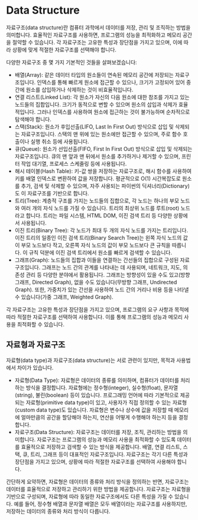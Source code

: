 <h1>Data Structure</h1>
자료구조(data structure)란 컴퓨터 과학에서 데이터를 저장, 관리 및 조직하는 방법을 의미합니다. 효율적인 자료구조를 사용하면, 프로그램의 성능을 최적화하고 메모리 공간을 절약할 수 있습니다. 각 자료구조는 고유한 특성과 장단점을 가지고 있으며, 이에 따라 상황에 맞게 적절한 자료구조를 선택해야 합니다.

다양한 자료구조 중 몇 가지 기본적인 것들을 살펴보겠습니다:
<ul>
<li>배열(Array): 같은 데이터 타입의 원소들이 연속된 메모리 공간에 저장되는 자료구조입니다. 인덱스를 통해 빠르게 원소에 접근할 수 있으나, 크기가 고정되어 있어 중간에 원소를 삽입하거나 삭제하는 것이 비효율적입니다.

<li>연결 리스트(Linked List): 각 원소가 자신의 다음 원소에 대한 참조를 가지고 있는 노드들의 집합입니다. 크기가 동적으로 변할 수 있으며 원소의 삽입과 삭제가 효율적입니다. 그러나 인덱스를 사용하여 원소에 접근하는 것이 불가능하며 순차적으로 탐색해야 합니다.

<li>스택(Stack): 원소가 후입선출(LIFO, Last In First Out) 방식으로 삽입 및 삭제되는 자료구조입니다. 스택의 맨 위에 있는 원소에만 접근할 수 있으며, 주로 함수 호출이나 실행 취소 등에 사용됩니다.

<li>큐(Queue): 원소가 선입선출(FIFO, First In First Out) 방식으로 삽입 및 삭제되는 자료구조입니다. 큐의 맨 앞과 맨 뒤에서 원소를 추가하거나 제거할 수 있으며, 프린터 작업 대기열, 프로세스 스케줄링 등에 사용됩니다.

<li>해시 테이블(Hash Table): 키-값 쌍을 저장하는 자료구조로, 해시 함수를 사용하여 키를 배열 인덱스로 변환하여 값을 저장합니다. 평균적으로 O(1) 시간복잡도로 원소를 추가, 검색 및 삭제할 수 있으며, 자주 사용되는 파이썬의 딕셔너리(Dictionary)도 이 자료구조를 기반으로 합니다.

<li>트리(Tree): 계층적 구조를 가지는 노드들의 집합으로, 각 노드는 하나의 부모 노드와 여러 개의 자식 노드를 가질 수 있습니다. 트리의 최상위 노드를 루트(root) 노드라고 합니다. 트리는 파일 시스템, HTML DOM, 이진 검색 트리 등 다양한 상황에서 사용됩니다.

<li>이진 트리(Binary Tree): 각 노드가 최대 두 개의 자식 노드를 가지는 트리입니다. 이진 트리의 일종인 이진 검색 트리(Binary Search Tree)는 왼쪽 자식 노드의 값이 부모 노드보다 작고, 오른쪽 자식 노드의 값이 부모 노드보다 큰 규칙을 따릅니다. 이 규칙 덕분에 이진 검색 트리에서 원소를 빠르게 검색할 수 있습니다.

<li>그래프(Graph): 노드들의 집합과 이들을 연결하는 간선들의 집합으로 구성된 자료구조입니다. 그래프는 노드 간의 관계를 나타내는 데 사용되며, 네트워크, 지도, 의존성 관리 등 다양한 분야에서 활용됩니다. 그래프는 방향성이 있을 수도 있고(방향 그래프, Directed Graph), 없을 수도 있습니다(무방향 그래프, Undirected Graph). 또한, 가중치가 있는 간선을 사용하여 노드 간의 거리나 비용 등을 나타낼 수 있습니다(가중 그래프, Weighted Graph).
</ul>
각 자료구조는 고유한 특성과 장단점을 가지고 있으며, 프로그램의 요구 사항과 목적에 따라 적절한 자료구조를 선택하여 사용합니다. 이를 통해 프로그램의 성능과 메모리 사용을 최적화할 수 있습니다.
<h2>자료형과 자료구조</h2>
자료형(data type)과 자료구조(data structure)는 서로 관련이 있지만, 목적과 사용법에서 차이가 있습니다.
<ul>
<li>자료형(Data Type): 자료형은 데이터의 종류를 의미하며, 컴퓨터가 데이터를 처리하는 방식을 결정합니다. 자료형에는 정수형(integer), 실수형(float), 문자열(string), 불린(boolean) 등이 있습니다. 프로그래밍 언어에 따라 기본적으로 제공되는 자료형(primitive data type)이 있고, 사용자가 직접 정의할 수 있는 자료형(custom data type)도 있습니다. 자료형은 변수나 상수에 값을 저장할 때 메모리에 얼마만큼의 공간을 할당해야 하는지, 연산을 어떻게 수행해야 하는지 등을 결정합니다.

<li>자료구조(Data Structure): 자료구조는 데이터를 저장, 조직, 관리하는 방법을 의미합니다. 자료구조는 프로그램의 성능과 메모리 사용을 최적화할 수 있도록 데이터를 효율적으로 저장하고 검색할 수 있는 방식을 제공합니다. 배열, 연결 리스트, 스택, 큐, 트리, 그래프 등이 대표적인 자료구조입니다. 자료구조는 각기 다른 특성과 장단점을 가지고 있으며, 상황에 따라 적절한 자료구조를 선택하여 사용해야 합니다.
</ul>
간단하게 요약하면, 자료형은 데이터의 종류와 처리 방식을 정의하는 반면, 자료구조는 데이터를 효율적으로 저장하고 관리하기 위한 방법을 제공합니다. 자료구조는 자료형을 기반으로 구성되며, 자료형에 따라 동일한 자료구조에서도 다른 특성을 가질 수 있습니다. 예를 들어, 정수형 배열과 문자열 배열은 모두 배열이라는 자료구조를 사용하지만, 저장하는 데이터의 종류와 처리 방식이 다릅니다.
